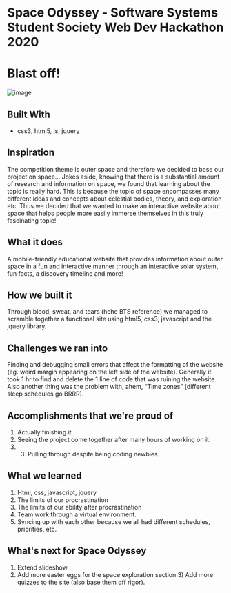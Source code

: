 # Space Odyssey - Software Systems Student Society Web Dev Hackathon 2020 

Blast off!
===
![image](https://user-images.githubusercontent.com/38903775/140478283-6ae71c2a-4a9a-4072-8e85-9545b1ef1a08.png)

Built With
------
- css3, html5, js, jquery

Inspiration
---------------
The competition theme is outer space and therefore we decided to base our project on space… Jokes aside, knowing that there is a substantial amount of research and information on space, we found that learning about the topic is really hard. This is because the topic of space encompasses many different ideas and concepts about celestial bodies, theory, and exploration etc. Thus we decided that we wanted to make an interactive website about space that helps people more easily immerse themselves in this truly fascinating topic!

What it does
-------------
A mobile-friendly educational website that provides information about outer space in a fun and interactive manner through an interactive solar system, fun facts, a discovery timeline and more!

How we built it
------------
Through blood, sweat, and tears (hehe BTS reference) we managed to scramble together a functional site using html5, css3, javascript and the jquery library.

Challenges we ran into
------------
Finding and debugging small errors that affect the formatting of the website (eg. weird margin appearing on the left side of the website). Generally it took 1 hr to find and delete the 1 line of code that was ruining the website. Also another thing was the problem with, ahem, “Time zones” (different sleep schedules go BRRR).

Accomplishments that we're proud of
------------
1) Actually finishing it. 
2) Seeing the project come together after many hours of working on it. 
3) 3) Pulling through despite being coding newbies.

What we learned
------------
1) Html, css, javascript, jquery 
2) The limits of our procrastination 
3) The limits of our ability after procrastination 
4) Team work through a virtual environment. 
5) Syncing up with each other because we all had different schedules, priorities, etc.

What's next for Space Odyssey
------------
1) Extend slideshow 
2) Add more easter eggs for the space exploration section 3) Add more quizzes to the site (also base them off rigor).


